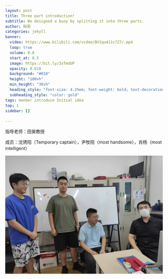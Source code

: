 ```yaml
---
layout: post
title: Three part introduction!
subtitle: We designed a buoy by splitting it into three parts.
author: 阳哥
categories: jekyll
banner:
  video: https://www.bilibili.com/video/BV1qu411c7Z7/.mp4
  loop: true
  volume: 0.8
  start_at: 8.5
  image: https://bit.ly/3xTmdUP
  opacity: 0.618
  background: "#010"
  height: "100vh"
  min_height: "38vh"
  heading_style: "font-size: 4.25em; font-weight: bold; text-decoration: underline"
  subheading_style: "color: gold"
tags: menber introduce Initial idea
top: 1
sidebar: []

---
```

指导老师：田昊教授


成员：沈骋阳（Temporary captain），尹牧阳（most handsome），肖杨（most intelligent）


![banner](/assets/images/banners/微信图片_20240914221955.jpg)
